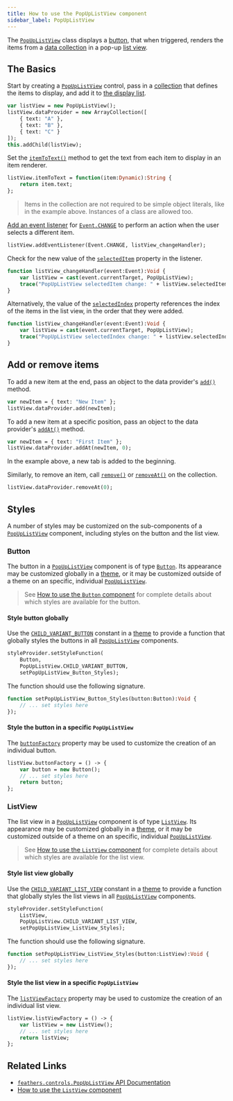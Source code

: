```yaml
---
title: How to use the PopUpListView component
sidebar_label: PopUpListView
---
```


The [`PopUpListView`](https://api.feathersui.com/current/feathers/controls/PopUpListView.html) class displays a [button](./button.md), that when triggered, renders the items from a [data collection](./data-collections.md) in a pop-up [list view](./list-view.md).

## The Basics

Start by creating a [`PopUpListView`](https://api.feathersui.com/current/feathers/controls/PopUpListView.html) control, pass in a [collection](./data-collections.md) that defines the items to display, and add it to [the display list](https://books.openfl.org/openfl-developers-guide/display-programming/basics-of-display-programming.html).

```hx
var listView = new PopUpListView();
listView.dataProvider = new ArrayCollection([
    { text: "A" },
    { text: "B" },
    { text: "C" }
]);
this.addChild(listView);
```

Set the [`itemToText()`](https://api.feathersui.com/current/feathers/controls/PopUpListView.html#itemToText) method to get the text from each item to display in an item renderer.

```hx
listView.itemToText = function(item:Dynamic):String {
    return item.text;
};
```

> Items in the collection are not required to be simple object literals, like in the example above. Instances of a class are allowed too.

[Add an event listener](https://books.openfl.org/openfl-developers-guide/handling-events/basics-of-handling-events.html) for [`Event.CHANGE`](https://api.openfl.org/openfl/events/Event.html#CHANGE) to perform an action when the user selects a different item.

```hx
listView.addEventListener(Event.CHANGE, listView_changeHandler);
```

Check for the new value of the [`selectedItem`](https://api.feathersui.com/current/feathers/controls/PopUpListView.html#selectedItem) property in the listener.

```hx
function listView_changeHandler(event:Event):Void {
    var listView = cast(event.currentTarget, PopUpListView);
    trace("PopUpListView selectedItem change: " + listView.selectedItem.text);
}
```

Alternatively, the value of the [`selectedIndex`](https://api.feathersui.com/current/feathers/controls/PopUpListView.html#selectedIndex) property references the index of the items in the list view, in the order that they were added.

```hx
function listView_changeHandler(event:Event):Void {
    var listView = cast(event.currentTarget, PopUpListView);
    trace("PopUpListView selectedIndex change: " + listView.selectedIndex);
}
```

## Add or remove items

To add a new item at the end, pass an object to the data provider's [`add()`](https://api.feathersui.com/current/feathers/data/IFlatCollection.html#add) method.

```hx
var newItem = { text: "New Item" };
listView.dataProvider.add(newItem);
```

To add a new item at a specific position, pass an object to the data provider's [`addAt()`](https://api.feathersui.com/current/feathers/data/IFlatCollection.html#addAt) method.

```hx
var newItem = { text: "First Item" };
listView.dataProvider.addAt(newItem, 0);
```

In the example above, a new tab is added to the beginning.

Similarly, to remove an item, call [`remove()`](https://api.feathersui.com/current/feathers/data/IFlatCollection.html#remove) or [`removeAt()`](https://api.feathersui.com/current/feathers/data/IFlatCollection.html#removeAt) on the collection.

```hx
listView.dataProvider.removeAt(0);
```

## Styles

A number of styles may be customized on the sub-components of a [`PopUpListView`](https://api.feathersui.com/current/feathers/controls/PopUpListView.html) component, including styles on the button and the list view.

### Button

The button in a [`PopUpListView`](https://api.feathersui.com/current/feathers/controls/PopUpListView.html) component is of type [`Button`](./button.md). Its appearance may be customized globally in a [theme](./themes.md), or it may be customized outside of a theme on an specific, individual [`PopUpListView`](https://api.feathersui.com/current/feathers/controls/PopUpListView.html).

> See [How to use the `Button` component](./button.md#styles) for complete details about which styles are available for the button.

#### Style button globally

Use the [`CHILD_VARIANT_BUTTON`](https://api.feathersui.com/current/feathers/controls/PopUpListView.html#CHILD_VARIANT_BUTTON) constant in a [theme](./themes.md) to provide a function that globally styles the buttons in all [`PopUpListView`](https://api.feathersui.com/current/feathers/controls/PopUpListView.html) components.

```hx
styleProvider.setStyleFunction(
    Button,
    PopUpListView.CHILD_VARIANT_BUTTON,
    setPopUpListView_Button_Styles);
```

The function should use the following signature.

```hx
function setPopUpListView_Button_Styles(button:Button):Void {
    // ... set styles here
});
```

#### Style the button in a specific `PopUpListView`

The [`buttonFactory`](https://api.feathersui.com/current/feathers/controls/PopUpListView.html#buttonFactory) property may be used to customize the creation of an individual button.

```hx
listView.buttonFactory = () -> {
    var button = new Button();
    // ... set styles here
    return button;
};
```

### ListView

The list view in a [`PopUpListView`](https://api.feathersui.com/current/feathers/controls/PopUpListView.html) component is of type [`ListView`](./list-view.md). Its appearance may be customized globally in a [theme](./themes.md), or it may be customized outside of a theme on an specific, individual [`PopUpListView`](https://api.feathersui.com/current/feathers/controls/PopUpListView.html).

> See [How to use the `ListView` component](./list-view.md#styles) for complete details about which styles are available for the list view.

#### Style list view globally

Use the [`CHILD_VARIANT_LIST_VIEW`](https://api.feathersui.com/current/feathers/controls/PopUpListView.html#CHILD_VARIANT_LIST_VIEW) constant in a [theme](./themes.md) to provide a function that globally styles the list views in all [`PopUpListView`](https://api.feathersui.com/current/feathers/controls/PopUpListView.html) components.

```hx
styleProvider.setStyleFunction(
    ListView,
    PopUpListView.CHILD_VARIANT_LIST_VIEW,
    setPopUpListView_ListView_Styles);
```

The function should use the following signature.

```hx
function setPopUpListView_ListView_Styles(button:ListView):Void {
    // ... set styles here
});
```

#### Style the list view in a specific `PopUpListView`

The [`listViewFactory`](https://api.feathersui.com/current/feathers/controls/PopUpListView.html#listViewFactory) property may be used to customize the creation of an individual list view.

```hx
listView.listViewFactory = () -> {
    var listView = new ListView();
    // ... set styles here
    return listView;
};
```

## Related Links

- [`feathers.controls.PopUpListView` API Documentation](https://api.feathersui.com/current/feathers/controls/PopUpListView.html)
- [How to use the `ListView` component](./list-view.md)
